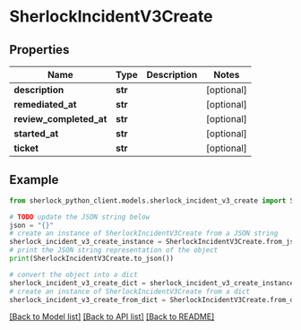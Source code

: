 # SherlockIncidentV3Create


## Properties

Name | Type | Description | Notes
------------ | ------------- | ------------- | -------------
**description** | **str** |  | [optional] 
**remediated_at** | **str** |  | [optional] 
**review_completed_at** | **str** |  | [optional] 
**started_at** | **str** |  | [optional] 
**ticket** | **str** |  | [optional] 

## Example

```python
from sherlock_python_client.models.sherlock_incident_v3_create import SherlockIncidentV3Create

# TODO update the JSON string below
json = "{}"
# create an instance of SherlockIncidentV3Create from a JSON string
sherlock_incident_v3_create_instance = SherlockIncidentV3Create.from_json(json)
# print the JSON string representation of the object
print(SherlockIncidentV3Create.to_json())

# convert the object into a dict
sherlock_incident_v3_create_dict = sherlock_incident_v3_create_instance.to_dict()
# create an instance of SherlockIncidentV3Create from a dict
sherlock_incident_v3_create_from_dict = SherlockIncidentV3Create.from_dict(sherlock_incident_v3_create_dict)
```
[[Back to Model list]](../README.md#documentation-for-models) [[Back to API list]](../README.md#documentation-for-api-endpoints) [[Back to README]](../README.md)


